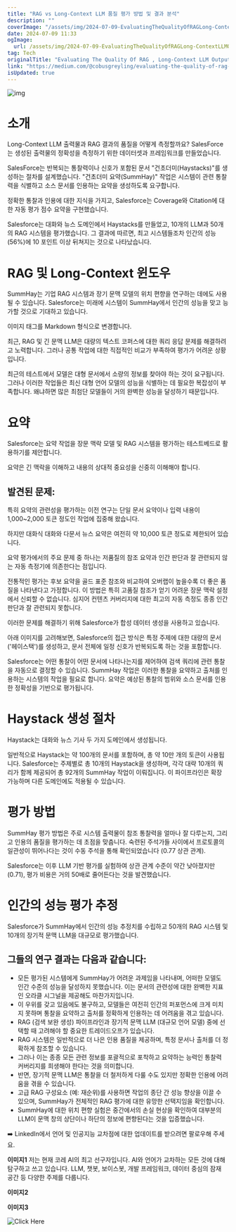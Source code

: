 ```yaml
---
title: "RAG vs Long-Context LLM 품질 평가 방법 및 결과 분석"
description: ""
coverImage: "/assets/img/2024-07-09-EvaluatingTheQualityOfRAGLong-ContextLLMOutput_0.png"
date: 2024-07-09 11:33
ogImage: 
  url: /assets/img/2024-07-09-EvaluatingTheQualityOfRAGLong-ContextLLMOutput_0.png
tag: Tech
originalTitle: "Evaluating The Quality Of RAG , Long-Context LLM Output"
link: "https://medium.com/@cobusgreyling/evaluating-the-quality-of-rag-long-context-llm-output-89bc1a56a5d8"
isUpdated: true
---
```






![img](/assets/img/2024-07-09-EvaluatingTheQualityOfRAGLong-ContextLLMOutput_0.png)

# 소개

Long-Context LLM 출력물과 RAG 결과의 품질을 어떻게 측정할까요? SalesForce는 생성된 출력물의 정확성을 측정하기 위한 데이터셋과 프레임워크를 만들었습니다.

SalesForce는 반복되는 통찰력이나 신호가 포함된 문서 "건초더미(Haystacks)"를 생성하는 절차를 설계했습니다. "건초더미 요약(SummHay)" 작업은 시스템이 관련 통찰력을 식별하고 소스 문서를 인용하는 요약을 생성하도록 요구합니다.

<div class="content-ad"></div>

정확한 통찰과 인용에 대한 지식을 가지고, Salesforce는 Coverage와 Citation에 대한 자동 평가 점수 요약을 구현했습니다.

Salesforce는 대화와 뉴스 도메인에서 Haystacks를 만들었고, 10개의 LLM과 50개의 RAG 시스템을 평가했습니다. 그 결과에 따르면, 최고 시스템들조차 인간의 성능(56%)에 10 포인트 이상 뒤쳐지는 것으로 나타났습니다.

# RAG 및 Long-Context 윈도우

SummHay는 기업 RAG 시스템과 장기 문맥 모델의 위치 편향을 연구하는 데에도 사용될 수 있습니다. Salesforce는 미래에 시스템이 SummHay에서 인간의 성능을 맞고 능가할 것으로 기대하고 있습니다.

<div class="content-ad"></div>

이미지 태그를 Markdown 형식으로 변경합니다. 

최근, RAG 및 긴 문맥 LLM은 대량의 텍스트 코퍼스에 대한 쿼리 응답 문제를 해결하려고 노력합니다. 그러나 공통 작업에 대한 직접적인 비교가 부족하여 평가가 어려운 상황입니다.

최근의 테스트에서 모델은 대형 문서에서 소량의 정보를 찾아야 하는 것이 요구됩니다. 그러나 이러한 작업들은 최신 대형 언어 모델의 성능을 식별하는 데 필요한 복잡성이 부족합니다. 왜냐하면 많은 최첨단 모델들이 거의 완벽한 성능을 달성하기 때문입니다.

# 요약

Salesforce는 요약 작업을 장문 맥락 모델 및 RAG 시스템을 평가하는 테스트베드로 활용하기를 제안합니다.

<div class="content-ad"></div>

요약은 긴 맥락을 이해하고 내용의 상대적 중요성을 신중히 이해해야 합니다.

## 발견된 문제:

특히 요약의 관련성을 평가하는 이전 연구는 단일 문서 요약이나 입력 내용이 1,000~2,000 토큰 정도인 작업에 집중해 왔습니다.

하지만 대화식 대화와 다문서 뉴스 요약은 여전히 약 10,000 토큰 정도로 제한되어 있습니다.

<div class="content-ad"></div>

요약 평가에서의 주요 문제 중 하나는 저품질의 참조 요약과 인간 판단과 잘 관련되지 않는 자동 측정기에 의존한다는 점입니다.

전통적인 평가는 후보 요약을 골드 표준 참조와 비교하여 오버랩이 높을수록 더 좋은 품질을 나타낸다고 가정합니다. 이 방법은 특히 고품질 참조가 얻기 어려운 장문 맥락 설정에서 신뢰할 수 없습니다. 심지어 컨텐츠 커버리지에 대한 최고의 자동 측정도 종종 인간 판단과 잘 관련되지 못합니다.

이러한 문제를 해결하기 위해 Salesforce가 합성 데이터 생성을 사용하고 있습니다.

아래 이미지를 고려해보면, Salesforce의 접근 방식은 특정 주제에 대한 대량의 문서('헤이스택')를 생성하고, 문서 전체에 일정 신호가 반복되도록 하는 것을 포함합니다.

<div class="content-ad"></div>

Salesforce는 어떤 통찰이 어떤 문서에 나타나는지를 제어하여 검색 쿼리에 관련 통찰을 자동으로 결정할 수 있습니다. SummHay 작업은 이러한 통찰을 요약하고 출처를 인용하는 시스템의 작업을 필요로 합니다. 요약은 예상된 통찰의 범위와 소스 문서를 인용한 정확성을 기반으로 평가됩니다.

# Haystack 생성 절차

Haystack는 대화와 뉴스 기사 두 가지 도메인에서 생성됩니다.

일반적으로 Haystack는 약 100개의 문서를 포함하며, 총 약 10만 개의 토큰이 사용됩니다. Salesforce는 주제별로 총 10개의 Haystack을 생성하며, 각각 대략 10개의 쿼리가 함께 제공되어 총 92개의 SummHay 작업이 이뤄집니다. 이 파이프라인은 확장 가능하며 다른 도메인에도 적용될 수 있습니다.

<div class="content-ad"></div>

# 평가 방법

SummHay 평가 방법은 주로 시스템 출력물이 참조 통찰력을 얼마나 잘 다루는지, 그리고 인용의 품질을 평가하는 데 초점을 맞춥니다. 숙련된 주석가들 사이에서 프로토콜의 일관성이 뛰어나다는 것이 수동 주석을 통해 확인되었습니다 (0.77 상관 관계).

Salesforce는 이후 LLM 기반 평가를 실험하여 상관 관계 수준이 약간 낮아졌지만(0.71), 평가 비용은 거의 50배로 줄어든다는 것을 발견했습니다.

# 인간의 성능 평가 추정

<div class="content-ad"></div>

Salesforce가 SummHay에서 인간의 성능 추정치를 수립하고 50개의 RAG 시스템 및 10개의 장기적 문맥 LLM을 대규모로 평가했습니다.

## 그들의 연구 결과는 다음과 같습니다:

- 모든 평가된 시스템에게 SummHay가 어려운 과제임을 나타내며, 어떠한 모델도 인간 수준의 성능을 달성하지 못했습니다. 이는 문서의 관련성에 대한 완벽한 지표인 오라클 시그널을 제공해도 마찬가지입니다.
- 이 우위를 갖고 있음에도 불구하고, 모델들은 여전히 인간의 퍼포먼스에 크게 미치지 못하며 통찰을 요약하고 출처를 정확하게 인용하는 데 어려움을 겪고 있습니다.
- RAG (검색 보완 생성) 파이프라인과 장기적 문맥 LLM (대규모 언어 모델) 중에 선택할 때 고려해야 할 중요한 트레이드오프가 있습니다.
- RAG 시스템은 일반적으로 더 나은 인용 품질을 제공하며, 특정 문서나 출처를 더 정확하게 참조할 수 있습니다.
- 그러나 이는 종종 모든 관련 정보를 포괄적으로 포착하고 요약하는 능력인 통찰력 커버리지를 희생해야 한다는 것을 의미합니다.
- 반면, 장기적 문맥 LLM은 통찰을 더 철저하게 다룰 수도 있지만 정확한 인용에 어려움을 겪을 수 있습니다.
- 고급 RAG 구성요소 (예: 재순위)를 사용하면 작업의 종단 간 성능 향상을 이끌 수 있으며, SummHay가 전체적인 RAG 평가에 대한 유망한 선택지임을 확인합니다.
- SummHay에 대한 위치 편향 실험은 중간에서의 손실 현상을 확인하여 대부분의 LLM이 문맥 창의 상단이나 하단의 정보에 편향된다는 것을 입증했습니다.

➡️ LinkedIn에서 언어 및 인공지능 교차점에 대한 업데이트를 받으려면 팔로우해 주세요.

<div class="content-ad"></div>

**이미지1**
저는 현재 코레 AI의 최고 선구자입니다. AI와 언어가 교차하는 모든 것에 대해 탐구하고 쓰고 있습니다. LLM, 챗봇, 보이스봇, 개발 프레임워크, 데이터 중심의 잠재 공간 등 다양한 주제를 다룹니다.

**이미지2**

**이미지3**

<div class="content-ad"></div>

![Click Here](/assets/img/2024-07-09-EvaluatingTheQualityOfRAGLong-ContextLLMOutput_4.png)
